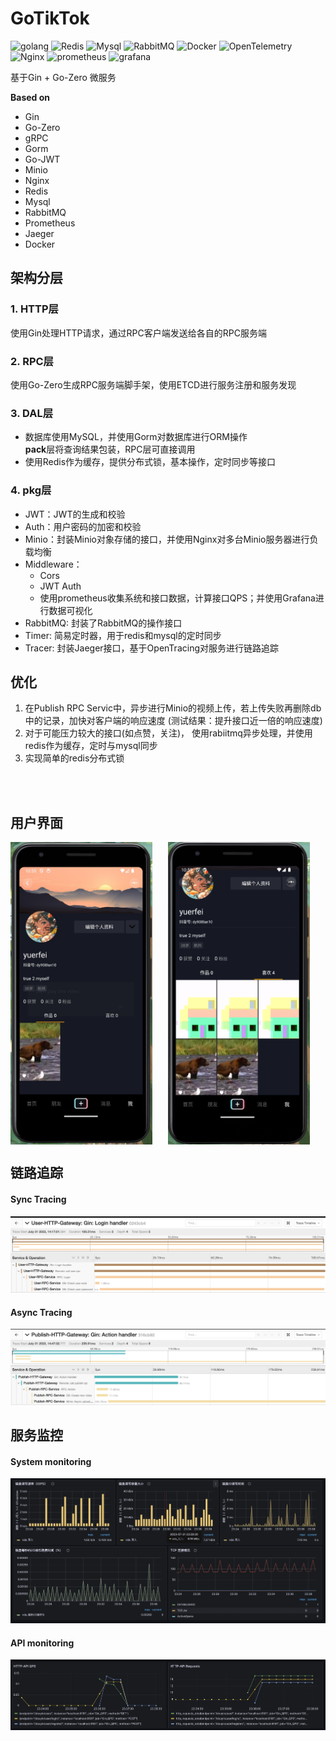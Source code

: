 # GoTikTok

![golang](https://img.shields.io/badge/Go-00ADD8.svg?style=for-the-badge&logo=Go&logoColor=white)
![Redis](https://img.shields.io/badge/Redis-DC382D.svg?style=for-the-badge&logo=Redis&logoColor=white)
![Mysql](https://img.shields.io/badge/MySQL-4479A1.svg?style=for-the-badge&logo=MySQL&logoColor=white)
![RabbitMQ](https://img.shields.io/badge/RabbitMQ-FF6600.svg?style=for-the-badge&logo=RabbitMQ&logoColor=white)
![Docker](https://img.shields.io/badge/Docker-2496ED.svg?style=for-the-badge&logo=Docker&logoColor=white)
![OpenTelemetry](https://img.shields.io/badge/OpenTelemetry-000000.svg?style=for-the-badge&logo=OpenTelemetry&logoColor=white)
![Nginx](https://img.shields.io/badge/NGINX-009639.svg?style=for-the-badge&logo=NGINX&logoColor=white)
![prometheus](https://img.shields.io/badge/Prometheus-E6522C.svg?style=for-the-badge&logo=Prometheus&logoColor=white)
![grafana](https://img.shields.io/badge/Grafana-F46800.svg?style=for-the-badge&logo=Grafana&logoColor=white)

基于Gin + Go-Zero 微服务

**Based on**
- Gin
- Go-Zero
- gRPC
- Gorm
- Go-JWT
- Minio
- Nginx
- Redis
- Mysql
- RabbitMQ
- Prometheus
- Jaeger
- Docker

## 架构分层
### 1. HTTP层
使用Gin处理HTTP请求，通过RPC客户端发送给各自的RPC服务端

### 2. RPC层
使用Go-Zero生成RPC服务端脚手架，使用ETCD进行服务注册和服务发现

### 3. DAL层
- 数据库使用MySQL，并使用Gorm对数据库进行ORM操作<br>
**pack**层将查询结果包装，RPC层可直接调用
- 使用Redis作为缓存，提供分布式锁，基本操作，定时同步等接口

### 4. pkg层
- JWT：JWT的生成和校验
- Auth：用户密码的加密和校验
- Minio：封装Minio对象存储的接口，并使用Nginx对多台Minio服务器进行负载均衡
- Middleware：
    - Cors
    - JWT Auth
    - 使用prometheus收集系统和接口数据，计算接口QPS；并使用Grafana进行数据可视化
- RabbitMQ: 封装了RabbitMQ的操作接口
- Timer: 简易定时器，用于redis和mysql的定时同步
- Tracer: 封装Jaeger接口，基于OpenTracing对服务进行链路追踪

## 优化
1. 在Publish RPC Servic中，异步进行Minio的视频上传，若上传失败再删除db中的记录，加快对客户端的响应速度 (测试结果：提升接口近一倍的响应速度)
2. 对于可能压力较大的接口(如点赞，关注)， 使用rabiitmq异步处理，并使用redis作为缓存，定时与mysql同步
3. 实现简单的redis分布式锁

<br>
<br>

## 用户界面
<div style="display: flex;">
    <img src="./img/gotiktok1.jpg" alt="Image 1" style="width: 45%; margin-right: 5%;" />
    <img src="./img/gotiktok2.png" alt="Image 2" style="width: 45%; margin-right: 5%;" />
</div>

## 链路追踪
<div>
    <h4>Sync Tracing</h4>
    <img src="./img/synctrace.png" />
    <h4>Async Tracing</h4>
    <img src="./img/asynctrace.png" />
</div>

## 服务监控
<div>
    <h4>System monitoring</h4>
    <img src="./img/grafana-os.png" />
    <h4>API monitoring</h4>
    <img src="./img/grafana-http.png" />
</div>

